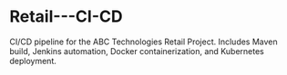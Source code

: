 # Retail---CI-CD
CI/CD pipeline for the ABC Technologies Retail Project. Includes Maven build, Jenkins automation, Docker containerization, and Kubernetes deployment.
